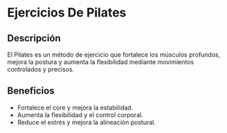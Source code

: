 # Ejercicios De Pilates
## Descripción
El Pilates es un método de ejercicio que fortalece los músculos profundos, mejora la postura y aumenta la flexibilidad mediante movimientos controlados y precisos.

## Beneficios
- Fortalece el core y mejora la estabilidad.
- Aumenta la flexibilidad y el control corporal.
- Reduce el estrés y mejora la alineación postural.